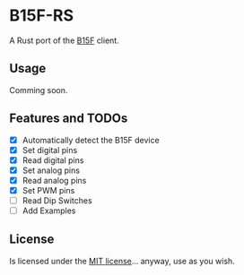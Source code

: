 # B15F-RS

A Rust port of the [B15F](https://github.com/devfix/b15f) client.

## Usage
Comming soon.

## Features and TODOs
- [X] Automatically detect the B15F device
- [X] Set digital pins
- [X] Read digital pins
- [X] Set analog pins
- [X] Read analog pins
- [X] Set PWM pins
- [ ] Read Dip Switches
- [ ] Add Examples

## License
Is licensed under the [MIT license](LICENSE)... anyway, use as you wish.